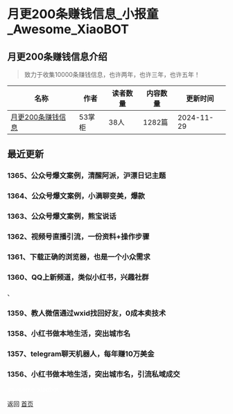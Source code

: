 # 月更200条赚钱信息_小报童_Awesome_XiaoBOT

## 月更200条赚钱信息介绍
> 致力于收集10000条赚钱信息，也许两年，也许三年，也许五年！  
  


|名称|作者|读者数量|内容数量|更新时间|
|---|---|---|---|---|
|[月更200条赚钱信息](https://xiaobot.net/p/53zhangguishu?refer=0b133df9-27dc-423b-8101-639049001c13)|53掌柜|38人|1282篇|2024-11-29|

## 最近更新
### 1365、公众号爆文案例，清醒阿派，沪漂日记主题

### 1364、公众号爆文案例，小满聊变美，爆款

### 1363、公众号爆文案例，熊宝说话

### 1362、视频号直播引流，一份资料+操作步骤

### 1361、下载正确的浏览器，也是一个小众需求

### 1360、QQ上新频道，类似小红书，兴趣社群

、

### 1359、教人微信通过wxid找回好友，0成本卖技术

### 1358、小红书做本地生活，突出城市名

### 1357、telegram聊天机器人，每年赚10万美金

### 1356、小红书做本地生活，突出城市名，引流私域成交


<a href="https://github.com/Reno9527/awesome-xiaobot" style="color: white; text-decoration: none;">awesome-xiaobot</a>

返回 [首页](../README.md)
